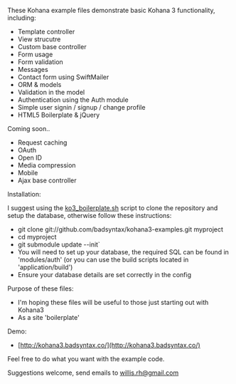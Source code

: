 These Kohana example files demonstrate basic Kohana 3 functionality, including:

* Template controller
* View strucutre
* Custom base controller
* Form usage
* Form validation
* Messages
* Contact form using SwiftMailer
* ORM & models
* Validation in the model
* Authentication using the Auth module
* Simple user signin / signup / change profile
* HTML5 Boilerplate & jQuery

Coming soon..

* Request caching
* OAuth
* Open ID
* Media compression
* Mobile
* Ajax base controller

Installation:

I suggest using the [ko3_boilerplate.sh](https://gist.github.com/707402) script to clone the repository and setup the database, otherwise follow these instructions:

* git clone git://github.com/badsyntax/kohana3-examples.git myproject
* cd myproject
* git submodule update --init`
* You will need to set up your database, the required SQL can be found in 'modules/auth' (or you can use the build scripts located in 'application/build')
* Ensure your database details are set correctly in the config

Purpose of these files:

* I'm hoping these files will be useful to those just starting out with Kohana3
* As a site 'boilerplate' 

Demo:

* [http://kohana3.badsyntax.co/](http://kohana3.badsyntax.co/)

Feel free to do what you want with the example code.

Suggestions welcome, send emails to willis.rh@gmail.com
